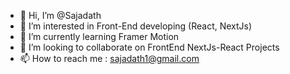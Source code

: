 - 👋 Hi, I’m @Sajadath
- 👀 I’m interested in Front-End developing (React, NextJs)
- 🌱 I’m currently learning Framer Motion
- 💞️ I’m looking to collaborate on FrontEnd NextJs-React Projects
- 📫 How to reach me : sajadath1@gmail.com 

<!---
Sajadath/Sajadath is a ✨ special ✨ repository because its `README.md` (this file) appears on your GitHub profile.
You can click the Preview link to take a look at your changes.
--->
